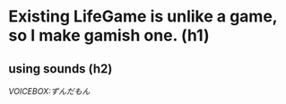 # Existing LifeGame is unlike a game, so I make gamish one.  (h1)
## using sounds  (h2)
*VOICEBOX:ずんだもん*
